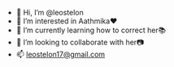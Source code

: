 - 👋 Hi, I’m @leostelon
- 👀 I’m interested in Aathmika❤
- 🌱 I’m currently learning how to correct her📚
- 💞️ I’m looking to collaborate with her📷
- 📫 leostelon17@gmail.com

<!---
leostelon/leostelon is a ✨ special ✨ repository because its `README.md` (this file) appears on your GitHub profile.
You can click the Preview link to take a look at your changes.
--->
